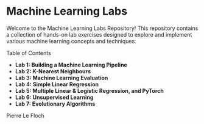 # Machine Learning Labs

Welcome to the Machine Learning Labs Repository! This repository contains a collection of hands-on lab exercises designed to explore and implement various machine learning concepts and techniques.

Table of Contents

- **Lab 1: Building a Machine Learning Pipeline**
- **Lab 2: K-Nearest Neighbours**
- **Lab 3: Machine Learning Evaluation**
- **Lab 4: Simple Linear Regression**
- **Lab 5: Multiple Linear & Logistic Regression, and PyTorch**
- **Lab 6: Unsupervised Learning**
- **Lab 7: Evolutionary Algorithms**

Pierre Le Floch